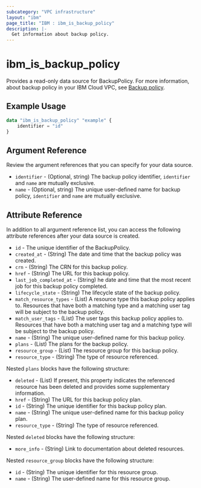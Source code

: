 ```yaml
---
subcategory: "VPC infrastructure"
layout: "ibm"
page_title: "IBM : ibm_is_backup_policy"
description: |-
  Get information about backup policy.
---
```


# ibm_is_backup_policy

Provides a read-only data source for BackupPolicy. For more information, about backup policy in your IBM Cloud VPC, see [Backup policy](https://cloud.ibm.com/docs/vpc?topic=vpc-creating-backup-policy).

## Example Usage

```terraform
data "ibm_is_backup_policy" "example" {
	identifier = "id"
}
```

## Argument Reference
Review the argument references that you can specify for your data source. 

- `identifier` - (Optional, string) The backup policy identifier, `identifier` and `name` are mutually exclusive.
- `name` - (Optional, string) The unique user-defined name for backup policy, `identifier` and `name` are mutually exclusive.


## Attribute Reference
In addition to all argument reference list, you can access the following attribute references after your data source is created.

- `id` - The unique identifier of the BackupPolicy.
- `created_at` - (String) The date and time that the backup policy was created.
- `crn` - (String) The CRN for this backup policy.
- `href` - (String) The URL for this backup policy.
- `last_job_completed_at` - (String) he date and time that the most recent job for this backup policy completed.
- `lifecycle_state` - (String) The lifecycle state of the backup policy.
- `match_resource_types` - (List) A resource type this backup policy applies to. Resources that have both a matching type and a matching user tag will be subject to the backup policy.
- `match_user_tags` - (List) The user tags this backup policy applies to. Resources that have both a matching user tag and a matching type will be subject to the backup policy.
- `name` - (String) The unique user-defined name for this backup policy.
- `plans` - (List) The plans for the backup policy.
- `resource_group` - (List) The resource group for this backup policy.
- `resource_type` - (String) The type of resource referenced.

Nested `plans` blocks have the following structure:
- `deleted` - (List) If present, this property indicates the referenced resource has been deleted and provides some supplementary information. 
- `href` - (String) The URL for this backup policy plan.
- `id` - (String) The unique identifier for this backup policy plan.
- `name` - (String) The unique user-defined name for this backup policy plan.
- `resource_type` - (String) The type of resource referenced.

Nested `deleted` blocks have the following structure:
- `more_info` - (String) Link to documentation about deleted resources.


Nested `resource_group` blocks have the following structure:
- `id` - (String) The unique identifier for this resource group.
- `name` - (String) The user-defined name for this resource group.

